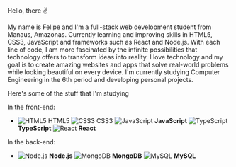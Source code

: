 Hello, there ✌

My name is Felipe and I'm a full-stack web development student from Manaus, Amazonas. 
Currently learning and improving skills in HTML5, CSS3, JavaScript and frameworks such as React and Node.js. 
With each line of code, I am more fascinated by the infinite possibilities that technology offers to transform ideas into reality. 
I love technology and my goal is to create amazing websites and apps that solve real-world problems while looking beautiful on every device. 
I'm currently studying Computer Engineering in the 6th period and developing personal projects.

Here's some of the stuff that I'm studying

In the front-end:
- ![HTML5](https://img.icons8.com/color/20/000000/html-5.png) HTML5  ![CSS3](https://img.icons8.com/color/20/000000/css3.png) CSS3  ![JavaScript](https://img.icons8.com/color/20/000000/javascript.png)
 **JavaScript**  ![TypeScript](https://img.icons8.com/color/20/000000/typescript.png) **TypeScript**  ![React](https://img.icons8.com/color/20/000000/react-native.png) **React**

In the back-end:
- ![Node.js](https://img.icons8.com/color/20/000000/nodejs.png) **Node.js**   ![MongoDB](https://img.icons8.com/color/20/000000/mongodb.png) **MongoDB**   ![MySQL](https://img.icons8.com/color/20/000000/mysql-logo.png) **MySQL**




<!---
felipesouzadevweb/felipesouzadevweb is a ✨ special ✨ repository because its `README.md` (this file) appears on your GitHub profile.
You can click the Preview link to take a look at your changes.
--->
